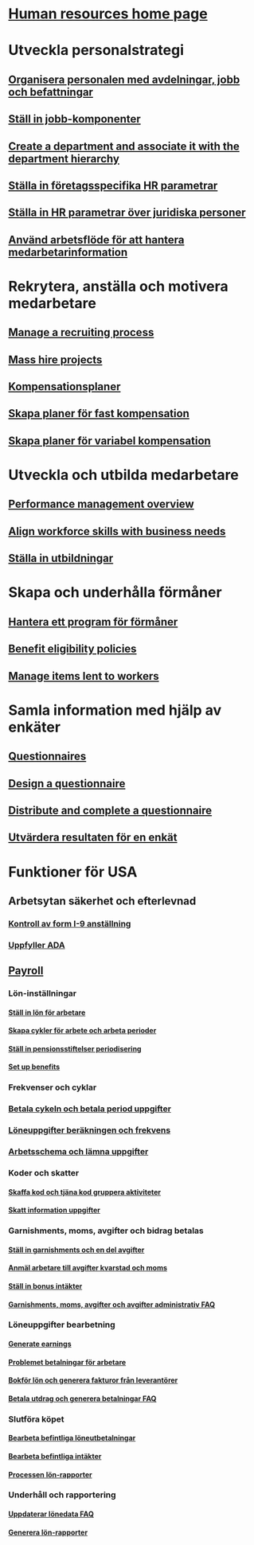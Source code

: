 # [Human resources home page](index.md)
# Utveckla personalstrategi
## [Organisera personalen med avdelningar, jobb och befattningar](departments-jobs-positions.md)
## [Ställ in jobb-komponenter](create-job.md)
## [Create a department and associate it with the department hierarchy](create-department-add-department-hierarchy.md)
## [Ställa in företagsspecifika HR parametrar](set-up-company-specific-hr-parameters.md)
## [Ställa in HR parametrar över juridiska personer](set-up-hr-parameters-across-legal-entities.md)
## [Använd arbetsflöde för att hantera medarbetarinformation](workflow-manage-employee-information.md)
# Rekrytera, anställa och motivera medarbetare
## [Manage a recruiting process](manage-recruiting-process.md)
## [Mass hire projects](mass-hire-projects.md)
## [Kompensationsplaner](compensation-plans.md)
## [Skapa planer för fast kompensation](create-fixed-compensation-plans.md)
## [Skapa planer för variabel kompensation](create-variable-compensation-plans.md)
# Utveckla och utbilda medarbetare
## [Performance management overview](performance-management-overview.md)
## [Align workforce skills with business needs](skills.md)
## [Ställa in utbildningar](courses.md)
# Skapa och underhålla förmåner
## [Hantera ett program för förmåner](manage-benefit-program.md)
## [Benefit eligibility policies](benefit-eligibility-policies.md)
## [Manage items lent to workers](loan-items.md)
# Samla information med hjälp av enkäter
## [Questionnaires](questionnaires.md)
## [Design a questionnaire](design-questionnaires.md)
## [Distribute and complete a questionnaire](distribute-questionnaires.md)
## [Utvärdera resultaten för en enkät](evaluate-questionnaire-results.md)
# Funktioner för USA
## Arbetsytan säkerhet och efterlevnad
### [Kontroll av form I-9 anställning](localizations/noam-usa-form-i-9-verification.md)
### [Uppfyller ADA](localizations/noam-usa-comply-ada.md)
## [Payroll](localizations/noam-usa-payroll.md)
### Lön-inställningar
#### [Ställ in lön för arbetare](localizations/noam-usa-worker-position-payroll-tasks.md)
#### [Skapa cykler för arbete och arbeta perioder](localizations/noam-usa-work-cycle-work-period-tasks.md)
#### [Ställ in pensionsstiftelser periodisering](localizations/noam-usa-benefit-accrual-plan-tasks.md)
#### [Set up benefits](localizations/noam-usa-benefit-set-up-tasks.md)
### Frekvenser och cyklar
### [Betala cykeln och betala period uppgifter](localizations/noam-usa-pay-cycle-pay-period-tasks-sample.md)
### [Löneuppgifter beräkningen och frekvens](localizations/noam-usa-payroll-calculation-frequencies-tasks.md)
### [Arbetsschema och lämna uppgifter](localizations/noam-usa-work-schedule-leave-tasks.md)
### Koder och skatter
#### [Skaffa kod och tjäna kod gruppera aktiviteter](localizations/noam-usa-earning-code-group-tasks.md)
#### [Skatt information uppgifter](localizations/noam-usa-tax-information-tasks.md)
### Garnishments, moms, avgifter och bidrag betalas
#### [Ställ in garnishments och en del avgifter](localizations/noam-usa-garnishment-tax-levy-set-up-tasks.md)
#### [Anmäl arbetare till avgifter kvarstad och moms](localizations/noam-usa-garnishment-tax-levy-enrollment-tasks.md)
#### [Ställ in bonus intäkter](localizations/noam-usa-premium-earning-setup-tasks.md)
#### [Garnishments, moms, avgifter och avgifter administrativ FAQ](localizations/noam-usa-garnishment-tax-levy-administrative-fees.md)
### Löneuppgifter bearbetning
#### [Generate earnings](localizations/noam-usa-earnings-generation-process.md)
#### [Problemet betalningar för arbetare](localizations/noam-usa-issue-worker-payments.md)
#### [Bokför lön och generera fakturor från leverantörer](localizations/noam-usa-post-payroll-generate-vendor-invoices.md)
#### [Betala utdrag och generera betalningar FAQ](localizations/noam-usa-pay-statements-payment-generation-process.md)
### Slutföra köpet
#### [Bearbeta befintliga löneutbetalningar](localizations/noam-usa-existing-payroll-payments.md)
#### [Bearbeta befintliga intäkter](localizations/noam-usa-existing-earnings.md)
#### [Processen lön-rapporter](localizations/noam-usa-pay-statements.md)
### Underhåll och rapportering
#### [Uppdaterar lönedata FAQ](localizations/noam-usa-payroll-data-updates.md)
#### [Generera lön-rapporter](localizations/noam-usa-generate-payroll-reports.md)

